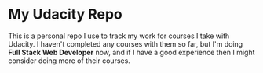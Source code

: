# My Udacity Repo

This is a personal repo I use to track my work for courses I take with Udacity.
I haven't completed any courses with them so far, but I'm doing __Full Stack
Web Developer__ now, and if I have a good experience then I might consider
doing more of their courses.
